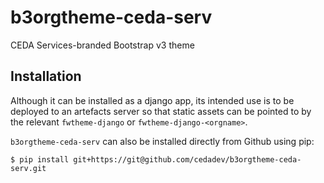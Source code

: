 # b3orgtheme-ceda-serv

CEDA Services-branded Bootstrap v3 theme

## Installation

Although it can be installed as a django app, its intended use is to be
deployed to an artefacts server so that static assets can be pointed to by
the relevant `fwtheme-django` or `fwtheme-django-<orgname>`.

`b3orgtheme-ceda-serv` can also be installed directly from Github using pip:

```
$ pip install git+https://git@github.com/cedadev/b3orgtheme-ceda-serv.git
```
